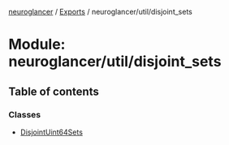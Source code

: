 [neuroglancer](../README.md) / [Exports](../modules.md) / neuroglancer/util/disjoint\_sets

# Module: neuroglancer/util/disjoint\_sets

## Table of contents

### Classes

- [DisjointUint64Sets](../classes/neuroglancer_util_disjoint_sets.DisjointUint64Sets.md)
